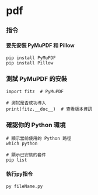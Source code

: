 # pdf

### 指令

#### 要先安裝 PyMuPDF 和 Pillow
``` shell
pip install PyMuPDF
pip install Pillow
```

### 測試 PyMuPDF 的安裝

``` shell
import fitz  # PyMuPDF

# 測試是否成功導入
print(fitz.__doc__)  # 查看版本資訊

```

### 確認你的 Python 環境

``` shell
# 顯示當前使用的 Python 路徑
which python

# 顯示已安裝的套件
pip list

```
#### 執行py指令

``` shell
py fileName.py

```

